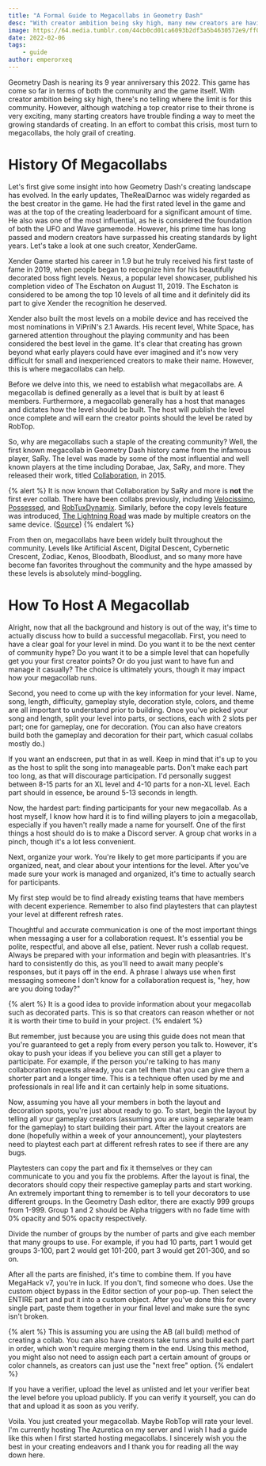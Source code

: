 ```yaml
---
title: "A Formal Guide to Megacollabs in Geometry Dash"
desc: "With creator ambition being sky high, many new creators are having trouble. To combat this, most turn to megacollabs."
image: https://64.media.tumblr.com/44cb0cd01ca6093b2df3a5b4630572e9/ff0359c8bfbb48d5-40/s540x810/6f3e219bd1c9693da5e8dffc1ccf3a32429742ce.png
date: 2022-02-06
tags:
    - guide
author: emperorxeq
---
```


Geometry Dash is nearing its 9 year anniversary this 2022. This game has come so far in terms of both the community and the game itself. With creator ambition being sky high, there's no telling where the limit is for this community. However, although watching a top creator rise to their throne is very exciting, many starting creators have trouble finding a way to meet the growing standards of creating. In an effort to combat this crisis, most turn to megacollabs, the holy grail of creating.

# History Of Megacollabs

Let's first give some insight into how Geometry Dash's creating landscape has evolved. In the early updates, TheRealDarnoc was widely regarded as the best creator in the game. He had the first rated level in the game and was at the top of the creating leaderboard for a significant amount of time. He also was one of the most influential, as he is considered the foundation of both the UFO and Wave gamemode. However, his prime time has long passed and modern creators have surpassed his creating standards by light years. Let's take a look at one such creator, XenderGame.

Xender Game started his career in 1.9 but he truly received his first taste of fame in 2019, when people began to recognize him for his beautifully decorated boss fight levels. Nexus, a popular level showcaser, published his completion video of The Eschaton on August 11, 2019. The Eschaton is considered to be among the top 10 levels of all time and it definitely did its part to give Xender the recognition he deserved.

Xender also built the most levels on a mobile device and has received the most nominations in ViPriN's 2.1 Awards. His recent level, White Space, has garnered attention throughout the playing community and has been considered the best level in the game. It's clear that creating has grown beyond what early players could have ever imagined and it's now very difficult for small and inexperienced creators to make their name. However, this is where megacollabs can help.

Before we delve into this, we need to establish what megacollabs are. A megacollab is defined generally as a level that is built by at least 6 members. Furthermore, a megacollab generally has a host that manages and dictates how the level should be built. The host will publish the level once complete and will earn the creator points should the level be rated by RobTop.

So, why are megacollabs such a staple of the creating community? Well, the first known megacollab in Geometry Dash history came from the infamous player, SaRy. The level was made by some of the most influential and well known players at the time including Dorabae, Jax, SaRy, and more. They released their work, titled [Collaboration](https://gdbrowser.com/1839380), in 2015.

{% alert %}
It is now known that Collaboration by SaRy and more is **not** the first ever collab. There have been collabs previously, including [Velocissimo](https://gdbrowser.com/1174452), [Possessed](https://gdbrowser.com/1468106), and [RobTuxDynamix](https://gdbrowser.com/1023387). Similarly, before the copy levels feature was introduced, [The Lightning Road](https://gdbrowser.com/55520) was made by multiple creators on the same device. ([Source](https://youtu.be/AzIkSS5NPVc))
{% endalert %}

From then on, megacollabs have been widely built throughout the community. Levels like Artificial Ascent, Digital Descent, Cybernetic Crescent, Zodiac, Kenos, Bloodbath, Bloodlust, and so many more have become fan favorites throughout the community and the hype amassed by these levels is absolutely mind-boggling.

# How To Host A Megacollab

Alright, now that all the background and history is out of the way, it's time to actually discuss how to build a successful megacollab. First, you need to have a clear goal for your level in mind. Do you want it to be the next center of community hype? Do you want it to be a simple level that can hopefully get you your first creator points? Or do you just want to have fun and manage it casually? The choice is ultimately yours, though it may impact how your megacollab runs.

Second, you need to come up with the key information for your level. Name, song, length, difficulty, gameplay style, decoration style, colors, and theme are all important to understand prior to building. Once you've picked your song and length, split your level into parts, or sections, each with 2 slots per part; one for gameplay, one for decoration. (You can also have creators build both the gameplay and decoration for their part, which casual collabs mostly do.)

If you want an endscreen, put that in as well. Keep in mind that it's up to you as the host to split the song into manageable parts. Don't make each part too long, as that will discourage participation. I'd personally suggest between 8-15 parts for an XL level and 4-10 parts for a non-XL level. Each part should in essence, be around 5-13 seconds in length.

Now, the hardest part: finding participants for your new megacollab. As a host myself, I know how hard it is to find willing players to join a megacollab, especially if you haven't really made a name for yourself. One of the first things a host should do is to make a Discord server. A group chat works in a pinch, though it's a lot less convenient.

Next, organize your work. You're likely to get more participants if you are organized, neat, and clear about your intentions for the level. After you've made sure your work is managed and organized, it's time to actually search for participants.

My first step would be to find already existing teams that have members with decent experience. Remember to also find playtesters that can playtest your level at different refresh rates.

Thoughtful and accurate communication is one of the most important things when messaging a user for a collaboration request. It's essential you be polite, respectful, and above all else, patient. Never rush a collab request. Always be prepared with your information and begin with pleasantries. It's hard to consistently do this, as you'll need to await many people's responses, but it pays off in the end. A phrase I always use when first messaging someone I don't know for a collaboration request is, "hey, how are you doing today?"

{% alert %}
It is a good idea to provide information about your megacollab such as decorated parts. This is so that creators can reason whether or not it is worth their time to build in your project.
{% endalert %}

But remember, just because you are using this guide does not mean that you're guaranteed to get a reply from every person you talk to. However, it's okay to push your ideas if you believe you can still get a player to participate. For example, if the person you're talking to has many collaboration requests already, you can tell them that you can give them a shorter part and a longer time. This is a technique often used by me and professionals in real life and it can certainly help in some situations.

Now, assuming you have all your members in both the layout and decoration spots, you're just about ready to go. To start, begin the layout by telling all your gameplay creators (assuming you are using a separate team for the gameplay) to start building their part. After the layout creators are done (hopefully within a week of your announcement), your playtesters need to playtest each part at different refresh rates to see if there are any bugs.

Playtesters can copy the part and fix it themselves or they can communicate to you and you fix the problems. After the layout is final, the decorators should copy their respective gameplay parts and start working. An extremely important thing to remember is to tell your decorators to use different groups. In the Geometry Dash editor, there are exactly 999 groups from 1-999. Group 1 and 2 should be Alpha triggers with no fade time with 0% opacity and 50% opacity respectively.

Divide the number of groups by the number of parts and give each member that many groups to use. For example, if you had 10 parts, part 1 would get groups 3-100, part 2 would get 101-200, part 3 would get 201-300, and so on.

After all the parts are finished, it's time to combine them. If you have MegaHack v7, you're in luck. If you don't, find someone who does. Use the custom object bypass in the Editor section of your pop-up. Then select the ENTIRE part and put it into a custom object. After you've done this for every single part, paste them together in your final level and make sure the sync isn't broken.

{% alert %}
This is assuming you are using the AB (all build) method of creating a collab. You can also have creators take turns and build each part in order, which won't require merging them in the end. Using this method, you might also not need to assign each part a certain amount of groups or color channels, as creators can just use the "next free" option.
{% endalert %}

If you have a verifier, upload the level as unlisted and let your verifier beat the level before you upload publicly. If you can verify it yourself, you can do that and upload it as soon as you verify.

Voila. You just created your megacollab. Maybe RobTop will rate your level. I'm currently hosting The Azuretica on my server and I wish I had a guide like this when I first started hosting megacollabs. I sincerely wish you the best in your creating endeavors and I thank you for reading all the way down here.